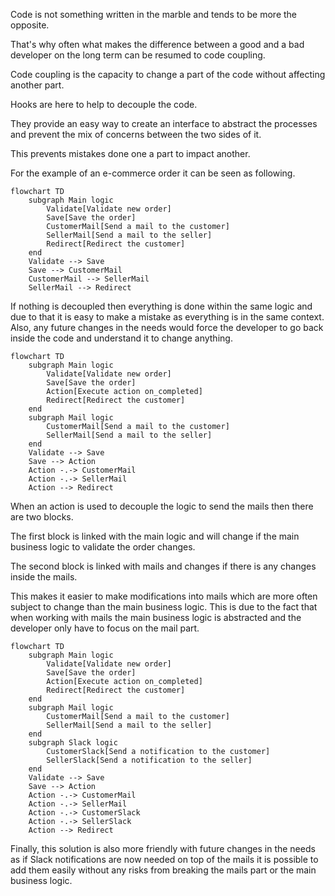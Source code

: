 Code is not something written in the marble and tends to be more the opposite.

That's why often what makes the difference between a good and a bad developer on the long term can be resumed to code coupling.

Code coupling is the capacity to change a part of the code without affecting another part.

Hooks are here to help to decouple the code.

They provide an easy way to create an interface to abstract the processes and prevent the mix of concerns between the two sides of it.

This prevents mistakes done one a part to impact another.

For the example of an e-commerce order it can be seen as following.
```mermaid
flowchart TD
    subgraph Main logic
        Validate[Validate new order]
        Save[Save the order]
        CustomerMail[Send a mail to the customer]
        SellerMail[Send a mail to the seller]
        Redirect[Redirect the customer]
    end
    Validate --> Save
    Save --> CustomerMail
    CustomerMail --> SellerMail
    SellerMail --> Redirect
```

If nothing is decoupled then everything is done within the same logic and due to that it is easy to make a mistake as everything is in the same context.
Also, any future changes in the needs would force the developer to go back inside the code and understand it to change anything.

```mermaid
flowchart TD
    subgraph Main logic
        Validate[Validate new order]
        Save[Save the order]
        Action[Execute action on_completed]
        Redirect[Redirect the customer]
    end
    subgraph Mail logic
        CustomerMail[Send a mail to the customer]
        SellerMail[Send a mail to the seller]
    end
    Validate --> Save
    Save --> Action
    Action -.-> CustomerMail
    Action -.-> SellerMail
    Action --> Redirect
```

When an action is used to decouple the logic to send the mails then there are two blocks.

The first block is linked with the main logic and will change if the main business logic to validate the order changes.

The second block is linked with mails and changes if there is any changes inside the mails.

This makes it easier to make modifications into mails which are more often subject to change than the main business logic.
This is due to the fact that when working with mails the main business logic is abstracted and the  developer only have to focus on the mail part.

```mermaid
flowchart TD
    subgraph Main logic
        Validate[Validate new order]
        Save[Save the order]
        Action[Execute action on_completed]
        Redirect[Redirect the customer]
    end
    subgraph Mail logic
        CustomerMail[Send a mail to the customer]
        SellerMail[Send a mail to the seller]
    end
    subgraph Slack logic
        CustomerSlack[Send a notification to the customer]
        SellerSlack[Send a notification to the seller]
    end
    Validate --> Save
    Save --> Action
    Action -.-> CustomerMail
    Action -.-> SellerMail
    Action -.-> CustomerSlack
    Action -.-> SellerSlack
    Action --> Redirect
```

Finally, this solution is also more friendly with future changes in the needs as if Slack notifications are now needed on top of the mails it is possible to add them easily without any risks from breaking the mails part or the main business logic.